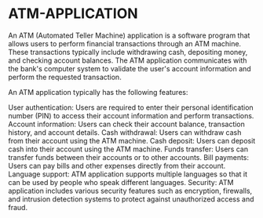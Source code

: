 # ATM-APPLICATION
An ATM (Automated Teller Machine) application is a software program that allows users to perform financial transactions through an ATM machine. These transactions typically include withdrawing cash, depositing money, and checking account balances. The ATM application communicates with the bank's computer system to validate the user's account information and perform the requested transaction.

An ATM application typically has the following features:

User authentication: Users are required to enter their personal identification number (PIN) to access their account information and perform transactions.
Account information: Users can check their account balance, transaction history, and account details.
Cash withdrawal: Users can withdraw cash from their account using the ATM machine.
Cash deposit: Users can deposit cash into their account using the ATM machine.
Funds transfer: Users can transfer funds between their accounts or to other accounts.
Bill payments: Users can pay bills and other expenses directly from their account.
Language support: ATM application supports multiple languages so that it can be used by people who speak different languages.
Security: ATM application includes various security features such as encryption, firewalls, and intrusion detection systems to protect against unauthorized access and fraud.
